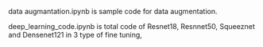 data augmantation.ipynb is sample code for data augmentation. 

deep_learning_code.ipynb is total code of Resnet18, Resnnet50, Squeeznet and Densenet121 in 3 type of fine tuning,
